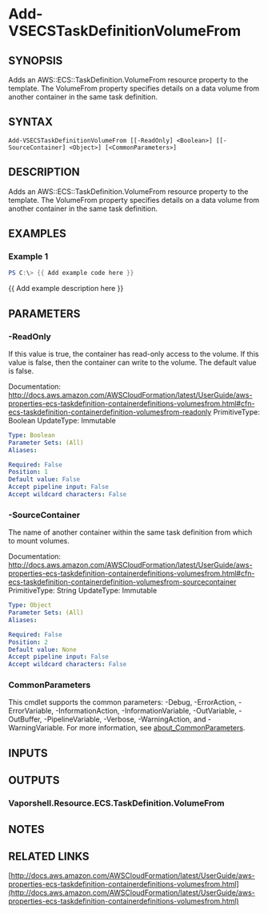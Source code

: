 # Add-VSECSTaskDefinitionVolumeFrom

## SYNOPSIS
Adds an AWS::ECS::TaskDefinition.VolumeFrom resource property to the template.
The VolumeFrom property specifies details on a data volume from another container in the same task definition.

## SYNTAX

```
Add-VSECSTaskDefinitionVolumeFrom [[-ReadOnly] <Boolean>] [[-SourceContainer] <Object>] [<CommonParameters>]
```

## DESCRIPTION
Adds an AWS::ECS::TaskDefinition.VolumeFrom resource property to the template.
The VolumeFrom property specifies details on a data volume from another container in the same task definition.

## EXAMPLES

### Example 1
```powershell
PS C:\> {{ Add example code here }}
```

{{ Add example description here }}

## PARAMETERS

### -ReadOnly
If this value is true, the container has read-only access to the volume.
If this value is false, then the container can write to the volume.
The default value is false.

Documentation: http://docs.aws.amazon.com/AWSCloudFormation/latest/UserGuide/aws-properties-ecs-taskdefinition-containerdefinitions-volumesfrom.html#cfn-ecs-taskdefinition-containerdefinition-volumesfrom-readonly
PrimitiveType: Boolean
UpdateType: Immutable

```yaml
Type: Boolean
Parameter Sets: (All)
Aliases:

Required: False
Position: 1
Default value: False
Accept pipeline input: False
Accept wildcard characters: False
```

### -SourceContainer
The name of another container within the same task definition from which to mount volumes.

Documentation: http://docs.aws.amazon.com/AWSCloudFormation/latest/UserGuide/aws-properties-ecs-taskdefinition-containerdefinitions-volumesfrom.html#cfn-ecs-taskdefinition-containerdefinition-volumesfrom-sourcecontainer
PrimitiveType: String
UpdateType: Immutable

```yaml
Type: Object
Parameter Sets: (All)
Aliases:

Required: False
Position: 2
Default value: None
Accept pipeline input: False
Accept wildcard characters: False
```

### CommonParameters
This cmdlet supports the common parameters: -Debug, -ErrorAction, -ErrorVariable, -InformationAction, -InformationVariable, -OutVariable, -OutBuffer, -PipelineVariable, -Verbose, -WarningAction, and -WarningVariable. For more information, see [about_CommonParameters](http://go.microsoft.com/fwlink/?LinkID=113216).

## INPUTS

## OUTPUTS

### Vaporshell.Resource.ECS.TaskDefinition.VolumeFrom
## NOTES

## RELATED LINKS

[http://docs.aws.amazon.com/AWSCloudFormation/latest/UserGuide/aws-properties-ecs-taskdefinition-containerdefinitions-volumesfrom.html](http://docs.aws.amazon.com/AWSCloudFormation/latest/UserGuide/aws-properties-ecs-taskdefinition-containerdefinitions-volumesfrom.html)

